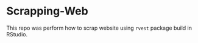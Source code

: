 # Scrapping-Web

This repo was perform how to scrap website using `rvest` package build in RStudio.
